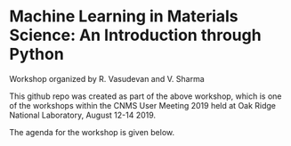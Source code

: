 # Machine Learning in Materials Science: An Introduction through Python

Workshop organized by R. Vasudevan and V. Sharma

This github repo was created as part of the above workshop, which is one of the workshops within the CNMS User Meeting 2019 held at Oak Ridge National Laboratory, August 12-14 2019.

The agenda for the workshop is given below.

